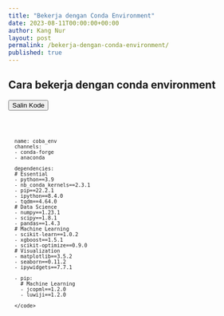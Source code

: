 ```yaml
---
title: "Bekerja dengan Conda Environment"
date: 2023-08-11T00:00:00+00:00
author: Kang Nur
layout: post
permalink: /bekerja-dengan-conda-environment/
published: true
---
```


<h2>Cara bekerja dengan conda environment</h2>

<div class="code-container">
  <button class="copy-button" onclick="copyToClipboard(this)">
    <i class="fas fa-copy"></i> Salin Kode
  </button>
  <pre>
      <code id="code" class="">

      name: coba_env
      channels:
      - conda-forge
      - anaconda 

      dependencies:
      # Essential
      - python==3.9
      - nb_conda_kernels==2.3.1
      - pip==22.2.1
      - ipython==8.4.0
      - tqdm==4.64.0
      # Data Science
      - numpy==1.23.1
      - scipy==1.8.1
      - pandas==1.4.3
      # Machine Learning
      - scikit-learn==1.0.2
      - xgboost==1.5.1
      - scikit-optimize==0.9.0
      # Visualization
      - matplotlib==3.5.2
      - seaborn==0.11.2
      - ipywidgets==7.7.1

      - pip:
        # Machine Learning
        - jcopml==1.2.0
        - luwiji==1.2.0

      </code>
   </pre>
</div>